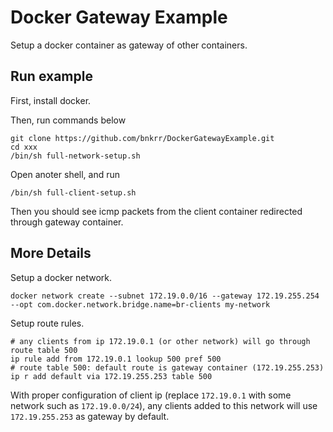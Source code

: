 # Docker Gateway Example
Setup a docker container as gateway of other containers.

## Run example
First, install docker. 

Then, run commands below

```shell
git clone https://github.com/bnkrr/DockerGatewayExample.git
cd xxx
/bin/sh full-network-setup.sh
```

Open anoter shell, and run
```shell
/bin/sh full-client-setup.sh
```

Then you should see icmp packets from the client container redirected through gateway container.


## More Details

Setup a docker network.
```shell
docker network create --subnet 172.19.0.0/16 --gateway 172.19.255.254 --opt com.docker.network.bridge.name=br-clients my-network
```

Setup route rules.
```shell
# any clients from ip 172.19.0.1 (or other network) will go through route table 500
ip rule add from 172.19.0.1 lookup 500 pref 500 
# route table 500: default route is gateway container (172.19.255.253)
ip r add default via 172.19.255.253 table 500
```

With proper configuration of client ip (replace `172.19.0.1` with some network such as `172.19.0.0/24`), any clients added to this network will use `172.19.255.253` as gateway by default.
